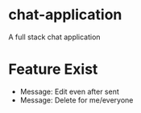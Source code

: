 # chat-application
A full stack chat application

# Feature Exist
<ul>
  <li> 
  Message: Edit even after sent
  </li>
  <li>
    Message: Delete for me/everyone
  </li>
</ul>



